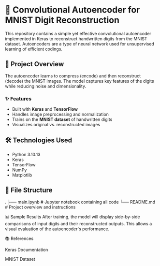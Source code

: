# 🧠 Convolutional Autoencoder for MNIST Digit Reconstruction

This repository contains a simple yet effective convolutional autoencoder implemented in Keras to reconstruct handwritten digits from the MNIST dataset. Autoencoders are a type of neural network used for unsupervised learning of efficient codings.

## 📌 Project Overview

The autoencoder learns to compress (encode) and then reconstruct (decode) the MNIST images. The model captures key features of the digits while reducing noise and dimensionality.

### ✨ Features

- Built with **Keras** and **TensorFlow**
- Handles image preprocessing and normalization
- Trains on the **MNIST dataset** of handwritten digits
- Visualizes original vs. reconstructed images

## 🛠️ Technologies Used

- Python 3.10.13
- Keras
- TensorFlow
- NumPy
- Matplotlib

## 📁 File Structure

.
├── main.ipynb # Jupyter notebook containing all code
└── README.md # Project overview and instructions



📊 Sample Results
After training, the model will display side-by-side comparisons of input digits and their reconstructed outputs. This allows a visual evaluation of the autoencoder's performance.

📚 References

Keras Documentation

MNIST Dataset













